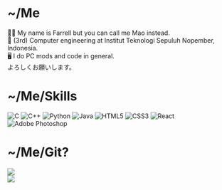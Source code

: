 # ~/Me
🧑‍💻 My name is Farrell but you can call me Mao instead.<br>📕 (3rd) Computer engineering at Institut Teknologi Sepuluh Nopember, Indonesia.<br>🖥️ I do PC mods and code in general.<br>よろしくお願いします。


# ~/Me/Skills
![C](https://img.shields.io/badge/c-%2300599C.svg?style=for-the-badge&logo=c&logoColor=white) ![C++](https://img.shields.io/badge/c++-%2300599C.svg?style=for-the-badge&logo=c%2B%2B&logoColor=white) ![Python](https://img.shields.io/badge/python-3670A0?style=for-the-badge&logo=python&logoColor=ffdd54) ![Java](https://img.shields.io/badge/java-%23ED8B00.svg?style=for-the-badge&logo=openjdk&logoColor=white) ![HTML5](https://img.shields.io/badge/html5-%23E34F26.svg?style=for-the-badge&logo=html5&logoColor=white) ![CSS3](https://img.shields.io/badge/css3-%231572B6.svg?style=for-the-badge&logo=css3&logoColor=white) ![React](https://img.shields.io/badge/react-%2320232a.svg?style=for-the-badge&logo=react&logoColor=%2361DAFB) ![Adobe Photoshop](https://img.shields.io/badge/adobe%20photoshop-%2331A8FF.svg?style=for-the-badge&logo=adobe%20photoshop&logoColor=white)
# ~/Me/Git?
![](https://github-readme-stats.vercel.app/api?username=maozora&theme=ayu-mirage&hide_border=true&include_all_commits=true&count_private=false)<br/>
![](https://github-readme-stats.vercel.app/api/top-langs/?username=maozora&theme=ayu-mirage&hide_border=true&include_all_commits=true&count_private=false&layout=compact)

<!-- Proudly created with GPRM ( https://gprm.itsvg.in ) -->
